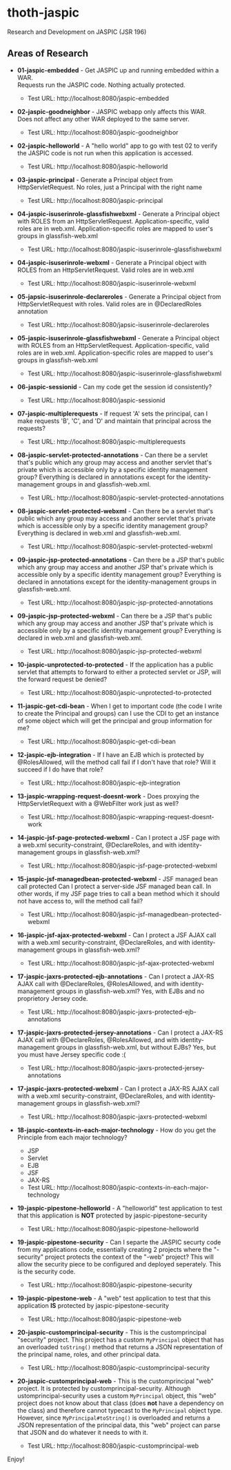# thoth-jaspic

Research and Development on JASPIC (JSR 196)

Areas of Research
------------------

* **01-jaspic-embedded** - Get JASPIC up and running embedded within a WAR.  
    Requests run the JASPIC code.  Nothing actually protected.
  * Test URL: http://localhost:8080/jaspic-embedded

* **02-jaspic-goodneighbor** - JASPIC webapp only affects this WAR.  
    Does not affect any other WAR deployed to the same server.
  * Test URL: http://localhost:8080/jaspic-goodneighbor

* **02-jaspic-helloworld** - A "hello world" app to go with test 02 to verify the JASPIC code is not run when this application is accessed. 
  * Test URL: http://localhost:8080/jaspic-helloworld

* **03-jaspic-principal** - Generate a Principal object from HttpServletRequest.
            No roles, just a Principal with the right name
  * Test URL: http://localhost:8080/jaspic-principal

* **04-jaspic-isuserinrole-glassfishwebxml** - Generate a Principal object with ROLES from an HttpServletRequest. 
            Application-specific, valid roles are in web.xml.  Application-specific
            roles are mapped to user's groups in glassfish-web.xml
  * Test URL: http://localhost:8080/jaspic-isuserinrole-glassfishwebxml

* **04-jaspic-isuserinrole-webxml** - Generate a Principal object with ROLES from an HttpServletRequest. 
            Valid roles are in web.xml
  * Test URL: http://localhost:8080/jaspic-isuserinrole-webxml

* **05-japsic-isuserinrole-declareroles** - Generate a Principal object from HttpServletRequest with roles. 
            Valid roles are in @DeclaredRoles annotation
  * Test URL: http://localhost:8080/japsic-isuserinrole-declareroles
* **05-jaspic-isuserinrole-glassfishwebxml** - Generate a Principal object with ROLES from an HttpServletRequest. 
            Application-specific, valid roles are in web.xml.  Application-specific
            roles are mapped to user's groups in glassfish-web.xml
  * Test URL: http://localhost:8080/jaspic-isuserinrole-glassfishwebxml
* **06-jaspic-sessionid** - Can my code get the session id consistently?
  * Test URL: http://localhost:8080/jaspic-sessionid
* **07-jaspic-multiplerequests** - If request 'A' sets the principal, can I make requests 'B', 'C', and
            'D' and maintain that principal across the requests?
  * Test URL: http://localhost:8080/jaspic-multiplerequests
* **08-jaspic-servlet-protected-annotations** - Can there be a servlet that's public which any group may access and
            another servlet that's private which is accessible only by a specific 
            identity management group? Everything is declared in annotations 
            except for the identity-management groups in and glassfish-web.xml. 
  * Test URL: http://localhost:8080/jaspic-servlet-protected-annotations
* **08-jaspic-servlet-protected-webxml** - Can there be a servlet that's public which any group may access and
            another servlet that's private which is accessible only by a specific 
            identity management group?Everything is declared in web.xml and 
            glassfish-web.xml.
  * Test URL: http://localhost:8080/jaspic-servlet-protected-webxml
* **09-jaspic-jsp-protected-annotations** - Can there be a JSP that's public which any group may access and
            another JSP that's private which is accessible only by a specific 
            identity management group? Everything is declared in annotations 
            except for the identity-management groups in glassfish-web.xml.
  * Test URL: http://localhost:8080/jaspic-jsp-protected-annotations
* **09-jaspic-jsp-protected-webxml** - Can there be a JSP that's public which any group may access and
            another JSP that's private which is accessible only by a specific 
            identity management group? Everything is declared in web.xml and 
            glassfish-web.xml.
  * Test URL: http://localhost:8080/jaspic-jsp-protected-webxml
* **10-jaspic-unprotected-to-protected** - If the application has a public servlet that attempts to forward
            to either a protected servlet or JSP, will the forward request
            be denied?
  * Test URL: http://localhost:8080/jaspic-unprotected-to-protected
* **11-jaspic-get-cdi-bean** - When I get to important code (the code I write to create
            the Principal and groups) can I use the CDI to get an
            instance of some object which will get the principal 
            and group information for me?
  * Test URL: http://localhost:8080/jaspic-get-cdi-bean
* **12-jaspic-ejb-integration** - If I have an EJB which is protected by @RolesAllowed,
            will the method call fail if I don't have that role?
            Will it succeed if I do have that role?
  * Test URL: http://localhost:8080/jaspic-ejb-integration
* **13-jaspic-wrapping-request-doesnt-work** - Does proxying the HttpServletRequext with a @WebFilter work
            just as well?
  * Test URL: http://localhost:8080/jaspic-wrapping-request-doesnt-work
* **14-jaspic-jsf-page-protected-webxml** - Can I protect a JSF page with a web.xml
            security-constraint, @DeclareRoles,
            and with identity-management groups in glassfish-web.xml?
  * Test URL: http://localhost:8080/jaspic-jsf-page-protected-webxml
* **15-jaspic-jsf-managedbean-protected-webxml** - JSF managed bean call protected
            Can I protect a server-side JSF managed bean call.  In other words,
            if my JSF page tries to call a bean method which it should not have
            access to, will the method call fail?
  * Test URL: http://localhost:8080/jaspic-jsf-managedbean-protected-webxml
* **16-jaspic-jsf-ajax-protected-webxml** - Can I protect a JSF AJAX call with a web.xml
            security-constraint, @DeclareRoles,
            and with identity-management groups in glassfish-web.xml?
  * Test URL: http://localhost:8080/jaspic-jsf-ajax-protected-webxml
* **17-jaspic-jaxrs-protected-ejb-annotations** - Can I protect a JAX-RS AJAX call with @DeclareRoles, @RolesAllowed, 
            and with identity-management groups in glassfish-web.xml? Yes,
            with EJBs and no proprietory Jersey code.
  * Test URL: http://localhost:8080/jaspic-jaxrs-protected-ejb-annotations
* **17-jaspic-jaxrs-protected-jersey-annotations** - Can I protect a JAX-RS AJAX call with @DeclareRoles, @RolesAllowed, 
            and with identity-management groups in glassfish-web.xml, but 
            without EJBs? Yes, but you must have Jersey specific code :(
  * Test URL: http://localhost:8080/jaspic-jaxrs-protected-jersey-annotations
* **17-jaspic-jaxrs-protected-webxml** - Can I protect a JAX-RS AJAX call with a web.xml
            security-constraint, @DeclareRoles,
            and with identity-management groups in glassfish-web.xml?
  * Test URL: http://localhost:8080/jaspic-jaxrs-protected-webxml
* **18-jaspic-contexts-in-each-major-technology** - How do you get the Principle from each major technology?
  * JSP
  * Servlet
  * EJB
  * JSF
  * JAX-RS
  * Test URL: http://localhost:8080/jaspic-contexts-in-each-major-technology
* **19-jaspic-pipestone-helloworld** - A "helloworld" test application to test that this application is **NOT** protected by jaspic-pipestone-security 
  * Test URL: http://localhost:8080/jaspic-pipestone-helloworld
* **19-jaspic-pipestone-security** - Can I separte the JASPIC securty code from my applications code,
             essentially creating 2 projects where the "-security" project protects
             the context of the "-web" project?  This will allow the security
             piece to be configured and deployed seperately.  This is the security code.
  * Test URL: http://localhost:8080/jaspic-pipestone-security
* **19-jaspic-pipestone-web** - A "web" test application to test that this application **IS** protected by jaspic-pipestone-security
  * Test URL: http://localhost:8080/jaspic-pipestone-web
* **20-jaspic-customprincipal-security** - This is the customprincipal "security" project.  This project has a
            custom `MyPrincipal` object that has an overloaded `toString()` method that returns a JSON
            representation of the principal name, roles, and other principal data.
  * Test URL: http://localhost:8080/jaspic-customprincipal-security
* **20-jaspic-customprincipal-web** - This is the customprincipal "web" project.  It is protected by
            customprincipal-security.  Although ustomprincipal-security uses a custom
            `MyPrincipal` object, this "web" project does not know about that class (does **not** have
            a dependency on the class) and therefore cannot typecast to the `MyPrincipal` object type.
            However, since `MyPrincipal#toString()` is overloaded and returns a JSON representation of
            the principal data, this "web" project can parse that JSON and do whatever it needs to with it.
  * Test URL: http://localhost:8080/jaspic-customprincipal-web

Enjoy!

